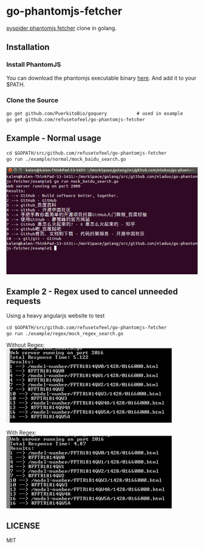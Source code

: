 # go-phantomjs-fetcher
[pyspider phantomjs fetcher](https://github.com/binux/pyspider/tree/master/pyspider/fetcher) clone in golang.

## Installation
### Install PhantomJS
You can download the phantomjs executable binary [here](http://phantomjs.org/download.html). And add it to your $PATH.
### Clone the Source
``` shell
go get github.com/PuerkitoBio/goquery           # used in example
go get github.com/refusetofeel/go-phantomjs-fetcher
```

## Example - Normal usage
```shell
cd $GOPATH/src/github.com/refusetofeel/go-phantomjs-fetcher
go run ./example/normal/mock_baidu_search.go
```
![mock_baidu_search](./example/normal/mock_baidu_search.png)

## Example 2 - Regex used to cancel unneeded requests
Using a heavy angularjs website to test  
```shell
cd $GOPATH/src/github.com/refusetofeel/go-phantomjs-fetcher
go run ./example/regex/mock_regex_search.go
```
Without Regex:  
![without_regex](./example/regex/WithoutRegex.jpg)

With Regex:  
![with_regex](./example/regex/WIthRegex.jpg)

## LICENSE
MIT

